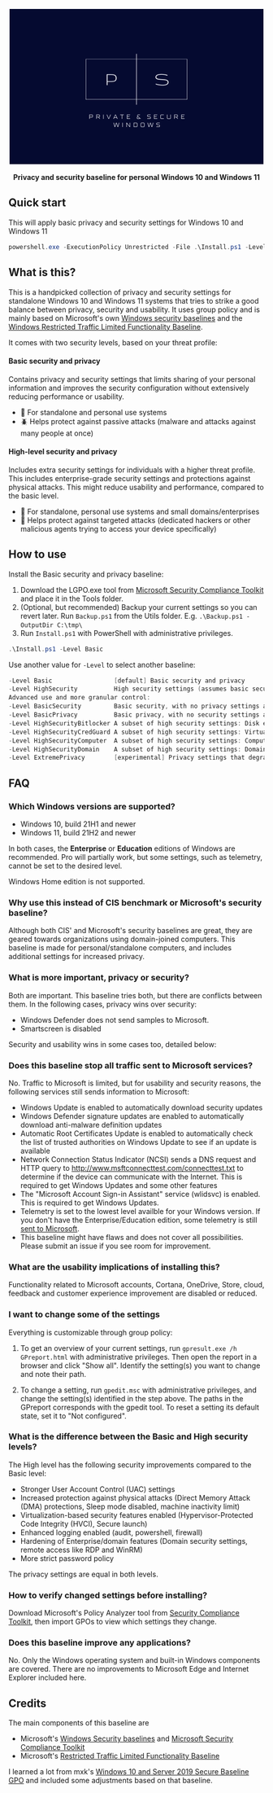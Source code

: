 <p align="center">
    <img src="Media/logo.png" height=305px width=500px>
</p>
<p align="center"><b>Privacy and security baseline for personal Windows 10 and Windows 11</b></p>

## Quick start

This will apply basic privacy and security settings for Windows 10 and Windows 11

```powershell
powershell.exe -ExecutionPolicy Unrestricted -File .\Install.ps1 -Level Basic
```

## What is this?

This is a handpicked collection of privacy and security settings for standalone Windows 10 and Windows 11 systems that tries to strike a good balance between privacy, security and usability. It uses group policy and is mainly based on Microsoft's own [Windows security baselines](https://docs.microsoft.com/en-us/windows/security/threat-protection/windows-security-configuration-framework/security-compliance-toolkit-10) and the [Windows Restricted Traffic Limited Functionality Baseline](https://docs.microsoft.com/en-us/windows/privacy/manage-connections-from-windows-operating-system-components-to-microsoft-services).

It comes with two security levels, based on your threat profile:

#### Basic security and privacy

Contains privacy and security settings that limits sharing of your personal information and improves the security configuration without extensively reducing performance or usability. 

- :bust_in_silhouette: For standalone and personal use systems
- :beetle: Helps protect against passive attacks (malware and attacks against many people at once) 

#### High-level security and privacy

Includes extra security settings for individuals with a higher threat profile. This includes enterprise-grade security settings and protections against physical attacks. This might reduce usability and performance, compared to the basic level.

- :busts_in_silhouette: For standalone, personal use systems and small domains/enterprises
- :dart: Helps protect against targeted attacks (dedicated hackers or other malicious agents trying to access your device specifically)

## How to use

Install the Basic security and privacy baseline:

1. Download the LGPO.exe tool from [Microsoft Security Compliance Toolkit](https://www.microsoft.com/en-us/download/confirmation.aspx?id=55319) and place it in the Tools folder.
2. (Optional, but recommended) Backup your current settings so you can revert later. Run `Backup.ps1` from the Utils folder. E.g. `.\Backup.ps1 -OutputDir C:\tmp\`
3. Run `Install.ps1` with PowerShell with administrative privileges.

```powershell
.\Install.ps1 -Level Basic
```

Use another value for `-Level` to select another baseline:

```powershell
-Level Basic                 [default] Basic security and privacy
-Level HighSecurity          High security settings (assumes basic security setting are in place)
Advanced use and more granular control: 
-Level BasicSecurity         Basic security, with no privacy settings added
-Level BasicPrivacy          Basic privacy, with no security settings added
-Level HighSecurityBitlocker A subset of high security settings: Disk encryption settings
-Level HighSecurityCredGuard A subset of high security settings: Virtualization-based security settings
-Level HighSecurityComputer  A subset of high security settings: Computer settings
-Level HighSecurityDomain    A subset of high security settings: Domain computer settings
-Level ExtremePrivacy        [experimental] Privacy settings that degrade security and usability
```

## FAQ

### Which Windows versions are supported?

- Windows 10, build 21H1 and newer
- Windows 11, build 21H2 and newer

In both cases, the **Enterprise** or **Education** editions of Windows are recommended. Pro will partially work, but some settings, such as telemetry, cannot be set to the desired level.

Windows Home edition is not supported.

### Why use this instead of CIS benchmark or Microsoft's security baseline?

Although both CIS' and Microsoft's security baselines are great, they are geared towards organizations using domain-joined computers. This baseline is made for personal/standalone computers, and includes additional settings for increased privacy.

### What is more important, privacy or security?

Both are important. This baseline tries both, but there are conflicts between them. In the following cases, privacy wins over security:

- Windows Defender does not send samples to Microsoft. 
- Smartscreen is disabled

Security and usability wins in some cases too, detailed below:

### Does this baseline stop all traffic sent to Microsoft services?

No. Traffic to Microsoft is limited, but for usability and security reasons, the following services still sends information to Microsoft:

- Windows Update is enabled to automatically download security updates
- Windows Defender signature updates are enabled to automatically download anti-malware definition updates
- Automatic Root Certificates Update is enabled to automatically check the list of trusted authorities on Windows Update to see if an update is available
- Network Connection Status Indicator (NCSI) sends a DNS request and HTTP query to http://www.msftconnecttest.com/connecttest.txt to determine if the device can communicate with the Internet. This is required to get Windows Updates and some other features
- The "Microsoft Account Sign-in Assistant" service (wlidsvc) is enabled. This is required to get Windows Updates.
- Telemetry is set to the lowest level availble for your Windows version. If you don't have the Enterprise/Education edition, some telemetry is still [sent to Microsoft](https://docs.microsoft.com/en-us/windows/privacy/configure-windows-diagnostic-data-in-your-organization).
- This baseline might have flaws and does not cover all possibilities. Please submit an issue if you see room for improvement.

### What are the usability implications of installing this?

Functionality related to Microsoft accounts, Cortana, OneDrive, Store, cloud, feedback and customer experience improvement are disabled or reduced.

### I want to change some of the settings

Everything is customizable through group policy:

1. To get an overview of your current settings, run `gpresult.exe /h GPreport.html` with administrative privileges. Then open the report in a browser and click "Show all". Identify the setting(s) you want to change and note their path.

2. To change a setting, run `gpedit.msc` with administrative privileges, and change the setting(s) identified in the step above. The paths in the GPreport corresponds with the gpedit tool. To reset a setting its default state, set it to "Not configured".

### What is the difference between the Basic and High security levels?

The High level has the following security improvements compared to the Basic level:

- Stronger User Account Control (UAC) settings
- Increased protection against physical attacks (Direct Memory Attack (DMA) protections, Sleep mode disabled, machine inactivity limit)
- Virtualization-based security features enabled (Hypervisor-Protected Code Integrity (HVCI), Secure launch)
- Enhanced logging enabled (audit, powershell, firewall)
- Hardening of Enterprise/domain features (Domain security settings, remote access like RDP and WinRM)
- More strict password policy

The privacy settings are equal in both levels.

### How to verify changed settings before installing?

Download Microsoft's Policy Analyzer tool from [Security Compliance Toolkit](https://www.microsoft.com/download/details.aspx?id=55319), then import GPOs to view which settings they change.

### Does this baseline improve any applications?

No. Only the Windows operating system and built-in Windows components are covered. There are no improvements to Microsoft Edge and Internet Explorer included here.

## Credits

The main components of this baseline are

- Microsoft's [Windows Security baselines](https://docs.microsoft.com/en-us/windows/security/threat-protection/windows-security-configuration-framework/windows-security-baselines) and [Microsoft Security Compliance Toolkit](https://www.microsoft.com/en-us/download/confirmation.aspx?id=55319)
- Microsoft's [Restricted Traffic Limited Functionality Baseline](https://docs.microsoft.com/en-us/windows/privacy/manage-connections-from-windows-operating-system-components-to-microsoft-services)

I learned a lot from mxk's [Windows 10 and Server 2019 Secure Baseline GPO](https://github.com/mxk/win10-secure-baseline-gpo) and included some adjustments based on that baseline.